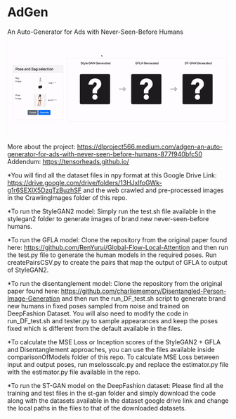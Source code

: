 # AdGen
An Auto-Generator for Ads with Never-Seen-Before Humans
![](3.gif)

More about the project: https://dlproject566.medium.com/adgen-an-auto-generator-for-ads-with-never-seen-before-humans-877f940bfc50
Addendum: https://tensorheads.github.io/

*You will find all the dataset files in npy format at this Google Drive Link: https://drive.google.com/drive/folders/13HJxIfoGWk-g1r6SEXlX5DzqTzBuzhSF and the web crawled and pre-processed images in the CrawlingImages folder of this repo. 

*To run the StyleGAN2 model: Simply run the test.sh file available in the stylegan2 folder to generate images of brand new never-seen-before humans. 

*To run the GFLA model: Clone the repository from the original paper found here: https://github.com/RenYurui/Global-Flow-Local-Attention and then run the test.py file to generate the human models in the required poses. Run createPairsCSV.py to create the pairs that map the output of GFLA to output of StyleGAN2.

*To run the disentanglement model: Clone the repository from the original paper found here: https://github.com/charliememory/Disentangled-Person-Image-Generation and then run the run_DF_test.sh script to generate brand new humans in fixed poses sampled from noise and trained on DeepFashion Dataset. You will also need to modify the code in run_DF_test.sh and tester.py to sample appearances and keep the poses fixed which is different from the default available in the files. 

*To calculate the MSE Loss or Inception scores of the StyleGAN2 + GFLA and Disentanglement approaches, you can use the files available inside comparisonOfModels folder of this repo. To calculate MSE Loss between input and output poses, run mselosscalc.py and replace the estimator.py file with the estimator.py file available in the repo. 

*To run the ST-GAN model on the DeepFashion dataset: Please find all the training and test files in the st-gan folder and simply download the code along with the datasets available in the dataset google drive link and change the local paths in the files to that of the downloaded datasets. 
